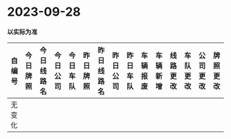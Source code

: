 # 2023-09-28

**以实际为准**

| 自编号      | 今日牌照      | 今日线路名 | 今日公司  | 今日车队 | 昨日牌照 | 昨日线路名 | 昨日公司 | 昨日车队 | 车辆报废 | 车辆新增  | 线路更改 | 车队更改 | 公司更改 | 牌照更改 |
|----------|-----------|-------|-------|------|------|-------|------|------|------|-------|------|------|------|------|
| 无变化 |
